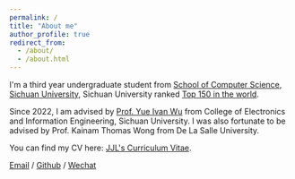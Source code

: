```yaml
---
permalink: /
title: "About me"
author_profile: true
redirect_from: 
  - /about/
  - /about.html
---
```


I'm a third year undergraduate student from [School of Computer Science](https://eecs.pku.edu.cn/), [Sichuan University](https://www.pku.edu.cn/), Sichuan University ranked [Top 150 in the world](https://www.shanghairanking.com/institution/sichuan-university).  

Since 2022, I am advised by [Prof. Yue Ivan Wu](https://scholar.google.com/citations?user=3hAyJWwAAAAJ&hl=zh-CN) from College of Electronics and Information Engineering, Sichuan University. I was also fortunate to be advised by Prof. Kainam Thomas Wong from De La Salle University.

You can find my CV here: [JJL's Curriculum Vitae](../assets/CV-20240523-JJL.pdf).

[Email](austin.liujinjian@gmail.com) / [Github](https://github.com/austin-liujinjian) / [Wechat](../images/wechat.jpg) 
